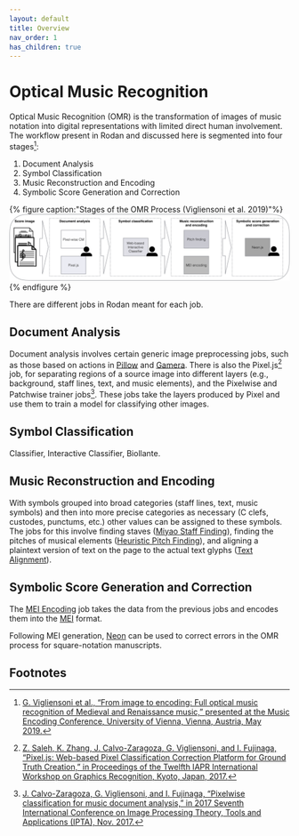 ```yaml
---
layout: default
title: Overview
nav_order: 1
has_children: true
---
```


# Optical Music Recognition

Optical Music Recognition (OMR) is the transformation of images of music notation into digital representations with limited direct human involvement.
The workflow present in Rodan and discussed here is segmented into four stages[^1]:

1. Document Analysis
2. Symbol Classification
3. Music Reconstruction and Encoding
4. Symbolic Score Generation and Correction

{% figure caption:"Stages of the OMR Process (Vigliensoni et al. 2019)"%}
![](assets/omr_stages.png)
{% endfigure %}

There are different jobs in Rodan meant for each job.

## Document Analysis

Document analysis involves certain generic image preprocessing jobs, such as those based on actions in [Pillow](https://python-pillow.org/) and [Gamera](https://gamera.informatik.hsnr.de/).
There is also the Pixel.js[^2] job, for separating regions of a source image into different layers (e.g., background, staff lines, text, and music elements), and
the Pixelwise and Patchwise trainer jobs[^3]. These jobs take the layers produced by Pixel and use them to train a model for
classifying other images.

## Symbol Classification

Classifier, Interactive Classifier, Biollante.

## Music Reconstruction and Encoding

With symbols grouped into broad categories (staff lines, text, music symbols) and then into more precise categories as necessary (C clefs, custodes, punctums, etc.) other values can be assigned to these symbols.
The jobs for this involve finding staves ([Miyao Staff Finding](https://github.com/DDMAL/gamera_rodan)), finding the pitches of musical elements ([Heuristic Pitch Finding](https://github.com/DDMAL/heuristic-pitch-finding)), and aligning a plaintext version of text on the page to the actual text glyphs ([Text Alignment](https://github.com/DDMAL/text_alignment)).

## Symbolic Score Generation and Correction

The [MEI Encoding](https://github.com/DDMAL/MEI_encoding) job takes the data from the previous jobs and encodes them into the [MEI](https://music-encoding.org) format.

Following MEI generation, [Neon](https://github.com/DDMAL/Neon) can be used to correct errors in the OMR process for square-notation manuscripts.

## Footnotes

[^1]: [G. Vigliensoni et al., “From image to encoding: Full optical music recognition of Medieval and Renaissance music,” presented at the Music Encoding Conference, University of Vienna, Vienna, Austria, May 2019.](https://github.com/music-encoding/music-encoding.github.io/raw/master/_conferences/2019/abstracts_mec2019/vigliensoni19from%20camera%20ready.pdf)
[^2]: [Z. Saleh, K. Zhang, J. Calvo-Zaragoza, G. Vigliensoni, and I. Fujinaga, “Pixel.js: Web-based Pixel Classification Correction Platform for Ground Truth Creation,” in Proceedings of the Twelfth IAPR International Workshop on Graphics Recognition, Kyoto, Japan, 2017.](https://doi.org/10.1109/ICDAR.2017.267)
[^3]: [J. Calvo-Zaragoza, G. Vigliensoni, and I. Fujinaga, “Pixelwise classification for music document analysis,” in 2017 Seventh International Conference on Image Processing Theory, Tools and Applications (IPTA), Nov. 2017.](https://doi.org/10.3390/app8050654)
